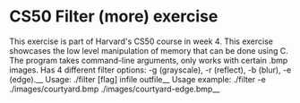 # CS50 Filter (more) exercise
This exercise is part of Harvard's CS50 course in week 4. This exercise showcases the low level manipulation of memory that can be done using C. The program takes command-line arguments, only works with certain .bmp images. Has 4 different filter options: -g (grayscale), -r (reflect), -b (blur), -e (edge).__
Usage: ./filter [flag] infile outfile__
Usage example: ./filter -e ./images/courtyard.bmp ./images/courtyard-edge.bmp__
